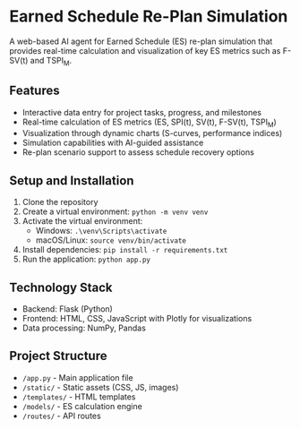 # Earned Schedule Re-Plan Simulation

A web-based AI agent for Earned Schedule (ES) re-plan simulation that provides real-time calculation and visualization of key ES metrics such as F-SV(t) and TSPI<sub>M</sub>.

## Features

- Interactive data entry for project tasks, progress, and milestones
- Real-time calculation of ES metrics (ES, SPI(t), SV(t), F-SV(t), TSPI<sub>M</sub>)
- Visualization through dynamic charts (S-curves, performance indices)
- Simulation capabilities with AI-guided assistance
- Re-plan scenario support to assess schedule recovery options

## Setup and Installation

1. Clone the repository
2. Create a virtual environment: `python -m venv venv`
3. Activate the virtual environment:
   - Windows: `.\venv\Scripts\activate`
   - macOS/Linux: `source venv/bin/activate`
4. Install dependencies: `pip install -r requirements.txt`
5. Run the application: `python app.py`

## Technology Stack

- Backend: Flask (Python)
- Frontend: HTML, CSS, JavaScript with Plotly for visualizations
- Data processing: NumPy, Pandas

## Project Structure

- `/app.py` - Main application file
- `/static/` - Static assets (CSS, JS, images)
- `/templates/` - HTML templates
- `/models/` - ES calculation engine
- `/routes/` - API routes
